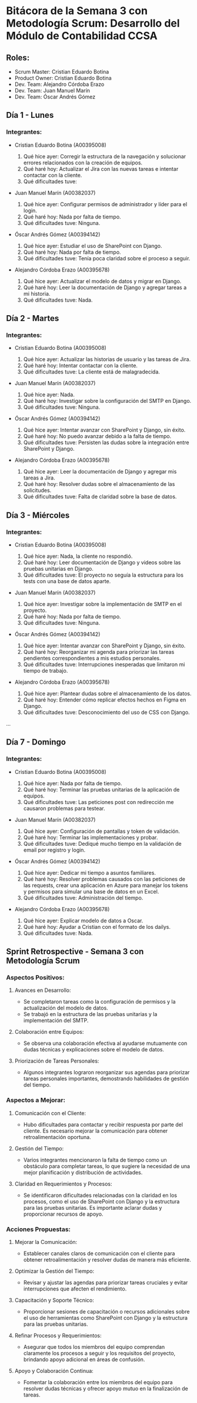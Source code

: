 # Bitácora de la Semana 3 con Metodología Scrum: Desarrollo del Módulo de Contabilidad CCSA

## Roles:

- Scrum Master: Cristian Eduardo Botina
- Product Owner: Cristian Eduardo Botina
- Dev. Team: Alejandro Córdoba Erazo
- Dev. Team: Juan Manuel Marín
- Dev. Team: Óscar Andrés Gómez

## Día 1 - Lunes

### Integrantes:

- Cristian Eduardo Botina (A00395008)
   1. Qué hice ayer: Corregir la estructura de la navegación y solucionar errores relacionados con la creación de equipos.
   2. Qué haré hoy: Actualizar el Jira con las nuevas tareas e intentar contactar con la cliente.
   3. Qué dificultades tuve: 

- Juan Manuel Marín (A00382037)
   1. Qué hice ayer: Configurar permisos de administrador y líder para el login.
   2. Qué haré hoy: Nada por falta de tiempo.
   3. Qué dificultades tuve: Ninguna.

- Óscar Andrés Gómez (A00394142)
   1. Qué hice ayer: Estudiar el uso de SharePoint con Django.
   2. Qué haré hoy: Nada por falta de tiempo.
   3. Qué dificultades tuve: Tenía poca claridad sobre el proceso a seguir.

- Alejandro Córdoba Erazo (A00395678)
   1. Qué hice ayer: Actualizar el modelo de datos y migrar en Django.
   2. Qué haré hoy: Leer la documentación de Django y agregar tareas a mi historia.
   3. Qué dificultades tuve: Nada.

## Día 2 - Martes

### Integrantes:

- Cristian Eduardo Botina (A00395008)
   1. Qué hice ayer: Actualizar las historias de usuario y las tareas de Jira.
   2. Qué haré hoy: Intentar contactar con la cliente.
   3. Qué dificultades tuve: La cliente está de malagradecida.

- Juan Manuel Marín (A00382037)
   1. Qué hice ayer: Nada.
   2. Qué haré hoy: Investigar sobre la configuración del SMTP en Django.
   3. Qué dificultades tuve: Ninguna. 

- Óscar Andrés Gómez (A00394142)
   1. Qué hice ayer: Intentar avanzar con SharePoint y Django, sin éxito.
   2. Qué haré hoy: No puedo avanzar debido a la falta de tiempo.
   3. Qué dificultades tuve: Persisten las dudas sobre la integración entre SharePoint y Django.

- Alejandro Córdoba Erazo (A00395678)
   1. Qué hice ayer: Leer la documentación de Django y agregar mis tareas a Jira.
   2. Qué haré hoy: Resolver dudas sobre el almacenamiento de las solicitudes.
   3. Qué dificultades tuve: Falta de claridad sobre la base de datos.

## Día 3 - Miércoles

### Integrantes:

- Cristian Eduardo Botina (A00395008)
   1. Qué hice ayer: Nada, la cliente no respondió.
   2. Qué haré hoy: Leer documentación de Django y videos sobre las pruebas unitarias en Django.
   3. Qué dificultades tuve: El proyecto no seguía la estructura para los tests con una base de datos aparte.

- Juan Manuel Marín (A00382037)
   1. Qué hice ayer: Investigar sobre la implementación de SMTP en el proyecto.
   2. Qué haré hoy: Nada por falta de tiempo.
   3. Qué dificultades tuve: Ninguna.

- Óscar Andrés Gómez (A00394142)
   1. Qué hice ayer: Intentar avanzar con SharePoint y Django, sin éxito.
   2. Qué haré hoy: Reorganizar mi agenda para priorizar las tareas pendientes correspondientes a mis estudios personales.
   3. Qué dificultades tuve: Interrupciones inesperadas que limitaron mi tiempo de trabajo.

- Alejandro Córdoba Erazo (A00395678)
   1. Qué hice ayer: Plantear dudas sobre el almacenamiento de los datos.
   2. Qué haré hoy: Entender cómo replicar efectos hechos en Figma en Django.
   3. Qué dificultades tuve: Desconocimiento del uso de CSS con Django.

...

## Día 7 - Domingo

### Integrantes:

- Cristian Eduardo Botina (A00395008)
   1. Qué hice ayer: Nada por falta de tiempo.
   2. Qué haré hoy: Terminar las pruebas unitarias de la aplicación de equipos.
   3. Qué dificultades tuve: Las peticiones post con redirección me causaron problemas para testear.

- Juan Manuel Marín (A00382037)
   1. Qué hice ayer: Configuración de pantallas y token de validación.
   2. Qué haré hoy: Terminar las implementaciones y probar.
   3. Qué dificultades tuve: Dediqué mucho tiempo en la validación de email por registro y login.

- Óscar Andrés Gómez (A00394142)
   1. Qué hice ayer: Dedicar mi tiempo a asuntos familiares.
   2. Qué haré hoy: Resolver problemas causados con las peticiones de las requests, crear una aplicación en Azure para manejar los tokens y permisos para simular una base de datos en un Excel.
   3. Qué dificultades tuve: Administración del tiempo.

- Alejandro Córdoba Erazo (A00395678)
   1. Qué hice ayer: Explicar modelo de datos a Oscar.
   2. Qué haré hoy: Ayudar a Cristian con el formato de los dailys.
   3. Qué dificultades tuve: Nada.

## Sprint Retrospective - Semana 3 con Metodología Scrum

### Aspectos Positivos:
1. Avances en Desarrollo:
   - Se completaron tareas como la configuración de permisos y la actualización del modelo de datos.
   - Se trabajó en la estructura de las pruebas unitarias y la implementación del SMTP.

2. Colaboración entre Equipos:
   - Se observa una colaboración efectiva al ayudarse mutuamente con dudas técnicas y explicaciones sobre el modelo de datos.

3. Priorización de Tareas Personales:
   - Algunos integrantes lograron reorganizar sus agendas para priorizar tareas personales importantes, demostrando habilidades de gestión del tiempo.

### Aspectos a Mejorar:
1. Comunicación con el Cliente:
   - Hubo dificultades para contactar y recibir respuesta por parte del cliente. Es necesario mejorar la comunicación para obtener retroalimentación oportuna.

2. Gestión del Tiempo:
   - Varios integrantes mencionaron la falta de tiempo como un obstáculo para completar tareas, lo que sugiere la necesidad de una mejor planificación y distribución de actividades.

3. Claridad en Requerimientos y Procesos:
   - Se identificaron dificultades relacionadas con la claridad en los procesos, como el uso de SharePoint con Django y la estructura para las pruebas unitarias. Es importante aclarar dudas y proporcionar recursos de apoyo.

### Acciones Propuestas:
1. Mejorar la Comunicación:
   - Establecer canales claros de comunicación con el cliente para obtener retroalimentación y resolver dudas de manera más eficiente.

2. Optimizar la Gestión del Tiempo:
   - Revisar y ajustar las agendas para priorizar tareas cruciales y evitar interrupciones que afecten el rendimiento.

3. Capacitación y Soporte Técnico:
   - Proporcionar sesiones de capacitación o recursos adicionales sobre el uso de herramientas como SharePoint con Django y la estructura para las pruebas unitarias.

4. Refinar Procesos y Requerimientos:
   - Asegurar que todos los miembros del equipo comprendan claramente los procesos a seguir y los requisitos del proyecto, brindando apoyo adicional en áreas de confusión.

5. Apoyo y Colaboración Continua:
   - Fomentar la colaboración entre los miembros del equipo para resolver dudas técnicas y ofrecer apoyo mutuo en la finalización de tareas.
